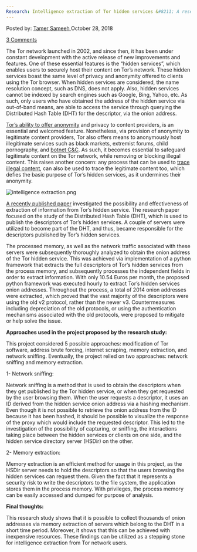 ```yaml
---
Research: Intelligence extraction of Tor hidden services &#8211; A research study
---
```

<article class="post-listing post-27076 post type-post status-publish format-standard has-post-thumbnail hentry 
tag-research">
<div class="post-inner">
<span>Posted by: <a href="https://www.deepdotweb.com/author/tamersameeh/" title="">Tamer Sameeh </a></span>
<span>October 28, 2018</span>

<span><a href="https://www.deepdotweb.com/2018/10/28/research-intelligence-extraction-of-tor-hidden-services-a-research-study/#comments">3 Comments</a></span>


<p>The Tor network launched in 2002, and since then, it has been under constant development with the active release of new improvements and features. One of these essential features is the &#8220;hidden services&#8221;, which enables users to securely host their content on Tor&#8217;s network. These hidden services boast the same level of privacy and anonymity offered to clients using the Tor browser. When hidden services are considered, the name resolution concept, such as DNS, does not apply. Also, hidden services cannot be indexed by search engines such as Google, Bing, Yahoo, etc. As such, only users who have obtained the address of the hidden service via out-of-band means, are able to access the service through querying the Distributed Hash Table (DHT) for the descriptor, via the onion address.</p>
<p><a href="https://www.deepdotweb.com/2017/03/30/tor-browser-fully-anonymous-myth-reality/">Tor&#8217;s ability to offer anonymity</a> and privacy to content providers, is an essential and welcomed feature. Nonetheless, via provision of anonymity to legitimate content providers, Tor also offers means to anonymously host illegitimate services such as black markets, extremist forums, child pornography, and <a href="https://www.deepdotweb.com/2017/06/16/overview-peer-peer-p2p-botnets/">botnet C&amp;C</a>. As such, it becomes essential to safeguard legitimate content on the Tor network, while removing or blocking illegal content. This raises another concern: any process that can be used to <a href="https://www.deepdotweb.com/2017/11/16/cyber-threat-intelligence-hunting-cyber-criminals/">trace illegal content</a>, can also be used to trace the legitimate content too, which defies the basic purpose of Tor&#8217;s hidden services, as it undermines their anonymity.</p>
<p><img class="wp-image-27081 aligncenter" src="https://www.deepdotweb.com/wp-content/uploads/2018/10/intelligence-extraction-png.png" alt="intelligence extraction.png" /></p>
<p><a href="http://delaat.net/rp/2017-2018/p98/report.pdf">A recently published paper</a> investigated the possibility and effectiveness of extraction of information from Tor&#8217;s hidden service. The research paper focused on the study of the Distributed Hash Table (DHT), which is used to publish the descriptors of Tor&#8217;s hidden services. A couple of servers were utilized to become part of the DHT, and thus, became responsible for the descriptors published by Tor&#8217;s hidden services.</p>
<p>The processed memory, as well as the network traffic associated with these servers were subsequently thoroughly analyzed to obtain the onion address of the Tor hidden service. This was achieved via implementation of a python framework that extracts the full descriptors of Tor&#8217;s hidden services from the process memory, and subsequently processes the independent fields in order to extract information. With only 10.54 Euros per month, the proposed python framework was executed hourly to extract Tor&#8217;s hidden services onion addresses. Throughout the process, a total of 2014 onion addresses were extracted, which proved that the vast majority of the descriptors were using the old v2 protocol, rather than the newer v3. Countermeasures including depreciation of the old protocols, or using the authentication mechanisms associated with the old protocols, were proposed to mitigate or help solve the issue.</p>
<p><strong>Approaches used in the project proposed by the research study:</strong></p>
<p>This project considered 5 possible approaches: modification of Tor software, address brute forcing, internet scraping, memory extraction, and network sniffing. Eventually, the project relied on two approaches: network sniffing and memory extraction.</p>
<p>1- Network sniffing:</p>
<p>Network sniffing is a method that is used to obtain the descriptors when they get published by the Tor hidden service, or when they get requested by the user browsing them. When the user requests a descriptor, it uses an ID derived from the hidden service onion address via a hashing mechanism. Even though it is not possible to retrieve the onion address from the ID because it has been hashed, it should be possible to visualize the response of the proxy which would include the requested descriptor. This led to the investigation of the possibility of capturing, or sniffing, the interactions taking place between the hidden services or clients on one side, and the hidden service directory server (HSDir) on the other.</p>
<p>2- Memory extraction:</p>
<p>Memory extraction is an efficient method for usage in this project, as the HSDir server needs to hold the descriptors so that the users browsing the hidden services can request them. Given the fact that it represents a security risk to write the descriptors to the file system, the application stores them in the process memory. With privileges, the process memory can be easily accessed and dumped for purpose of analysis.</p>
<p><strong>Final thoughts:</strong></p>
<p>This research study shows that it is possible to collect thousands of onion addresses via memory extraction of servers which belong to the DHT in a short time period. Moreover, it shows that this can be achieved with inexpensive resources. These findings can be utilized as a stepping stone for intelligence extraction from Tor network users.</p>
</div>
<span style="display:none"><a href="https://www.deepdotweb.com/tag/research/" rel="tag">research</a></span> <span style="display:none" class="updated">2018-10-28</span>
<div style="display:none" class="vcard author" itemprop="author" itemscope itemtype="http://schema.org/Person"><strong class="fn" itemprop="name"><a href="https://www.deepdotweb.com/author/tamersameeh/" title="Posts by Tamer Sameeh" rel="author">Tamer Sameeh</a></strong></div>
</div>
</article>

